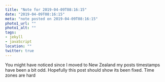 ```yaml
---
title: "Note for 2019-04-09T08:16:15"
date: "2019-04-09T08:16:15"
meta: "note posted on 2019-04-09T08:16:15"
photo1_url: ""
photo1_alt: ""
tags:
- jekyll
- javaScript
location: ""
twitter: true
---
```

You might have noticed since I moved to New Zealand my posts timestamps have been a bit odd. Hopefully this post should show its been fixed. Time zones are hard
